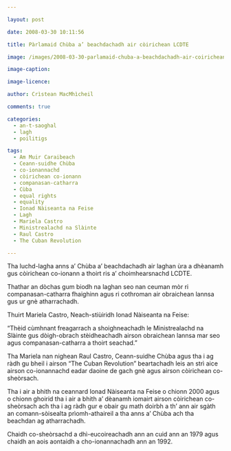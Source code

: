 ```yaml
---

layout: post

date: 2008-03-30 10:11:56

title: Pàrlamaid Chùba a’ beachdachadh air còirichean LCDTE

image: /images/2008-03-30-parlamaid-chuba-a-beachdachadh-air-coirichean-lcdte.jpg

image-caption:

image-licence:

author: Crìstean MacMhìcheil

comments: true

categories:
  - an-t-saoghal
  - lagh
  - poilitigs

tags:
  - Am Muir Caraibeach
  - Ceann-suidhe Chùba
  - co-ionannachd
  - còirichean co-ionann
  - companasan-catharra
  - Cùba
  - equal rights
  - equality
  - Ionad Nàiseanta na Feise
  - Lagh
  - Mariela Castro
  - Ministrealachd na Slàinte
  - Raul Castro
  - The Cuban Revolution

---
```


Tha luchd-lagha anns a’ Chùba a’ beachdachadh air laghan ùra a dhèanamh gus còirichean co-ionann a thoirt ris a’ choimhearsnachd LCDTE.

<!--more-->

Thathar an dòchas gum biodh na laghan seo nan ceuman mòr ri companasan-catharra fhaighinn agus ri cothroman air obraichean lannsa gus ur gnè atharrachadh.

Thuirt Mariela Castro, Neach-stiùiridh Ionad Nàiseanta na Feise:

“Thèid cùmhnant freagarrach a shoighneachadh le Ministrealachd na Slàinte gus dòigh-obrach stèidheachadh airson obraichean lannsa mar seo agus companasan-catharra a thoirt seachad.”

Tha Mariela nan nighean Raul Castro, Ceann-suidhe Chùba agus tha i ag ràdh gu bheil i airson “The Cuban Revolution” beartachadh leis an strì aice airson co-ionannachd eadar daoine de gach gnè agus airson còirichean co-sheòrsach.

Tha i air a bhith na ceannard Ionad Nàiseanta na Feise o chionn 2000 agus o chionn ghoirid tha i air a bhith a’ dèanamh iomairt airson còirichean co-sheòrsach ach tha i ag ràdh gur e obair gu math doirbh a th’ ann air sgàth an comann-sòisealta prìomh-athaireil a tha anns a’ Chùba ach tha beachdan ag atharrachadh.

Chaidh co-sheòrsachd a dhì-eucoireachadh ann an cuid ann an 1979 agus chaidh an aois aontaidh a cho-ionannachadh ann an 1992.
